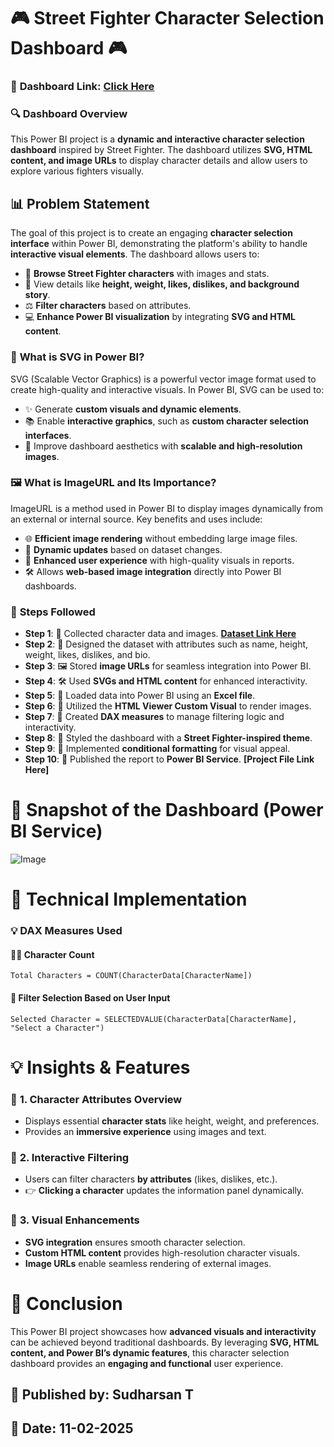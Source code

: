 # 🎮 **Street Fighter Character Selection Dashboard** 🎮

### 🔗 **Dashboard Link**: [Click Here](https://app.powerbi.com/view?r=eyJrIjoiMGExZjRhODItYTRjMy00YTc5LWEzOGMtN2FjMWFhMjczZTU2IiwidCI6IjFjNmQwOGQ3LTA2NGMtNDdiNC1hODgwLWRlYmZhNjk4YWVlOCJ9)

### 🔍 **Dashboard Overview**
This Power BI project is a **dynamic and interactive character selection dashboard** inspired by Street Fighter. The dashboard utilizes **SVG, HTML content, and image URLs** to display character details and allow users to explore various fighters visually.

## 📊 **Problem Statement**
The goal of this project is to create an engaging **character selection interface** within Power BI, demonstrating the platform's ability to handle **interactive visual elements**. The dashboard allows users to:

- 🔄 **Browse Street Fighter characters** with images and stats.
- 🌟 View details like **height, weight, likes, dislikes, and background story**.
- ⚖️ **Filter characters** based on attributes.
- 💻 **Enhance Power BI visualization** by integrating **SVG and HTML content**.

### 🎨 **What is SVG in Power BI?**
SVG (Scalable Vector Graphics) is a powerful vector image format used to create high-quality and interactive visuals. In Power BI, SVG can be used to:
- ✨ Generate **custom visuals and dynamic elements**.
- 📚 Enable **interactive graphics**, such as **custom character selection interfaces**.
- 🎉 Improve dashboard aesthetics with **scalable and high-resolution images**.

### 🖼️ **What is ImageURL and Its Importance?**
ImageURL is a method used in Power BI to display images dynamically from an external or internal source. Key benefits and uses include:
- 🌐 **Efficient image rendering** without embedding large image files.
- 🔄 **Dynamic updates** based on dataset changes.
- 🌟 **Enhanced user experience** with high-quality visuals in reports.
- 🛠️ Allows **web-based image integration** directly into Power BI dashboards.

### 🔢 **Steps Followed**

- **Step 1**: 📖 Collected character data and images. **[Dataset Link Here](https://github.com/Sudharsan-T/StreetFighter_PowerBI/blob/main/Street%20Fightercharacters_stats.xlsx)**
- **Step 2**: 🌄 Designed the dataset with attributes such as name, height, weight, likes, dislikes, and bio.
- **Step 3**: 🖼️ Stored **image URLs** for seamless integration into Power BI.
- **Step 4**: 🛠️ Used **SVGs and HTML content** for enhanced interactivity.
- **Step 5**: 💾 Loaded data into Power BI using an **Excel file**.
- **Step 6**: 📱 Utilized the **HTML Viewer Custom Visual** to render images.
- **Step 7**: 🧪 Created **DAX measures** to manage filtering logic and interactivity.
- **Step 8**: 💎 Styled the dashboard with a **Street Fighter-inspired theme**.
- **Step 9**: 🎨 Implemented **conditional formatting** for visual appeal.
- **Step 10**: 📰 Published the report to **Power BI Service**. **[Project File Link Here]**

# 🎥 **Snapshot of the Dashboard (Power BI Service)**

![Image](https://github.com/user-attachments/assets/sample-image.png)

# 🎨 **Technical Implementation**

### 💡 **DAX Measures Used**

#### 👨‍💻 **Character Count**
```DAX
Total Characters = COUNT(CharacterData[CharacterName])
```

#### 🔄 **Filter Selection Based on User Input**
```DAX
Selected Character = SELECTEDVALUE(CharacterData[CharacterName], "Select a Character")
```

# 💡 **Insights & Features**

### 💪 **1. Character Attributes Overview**
- Displays essential **character stats** like height, weight, and preferences.
- Provides an **immersive experience** using images and text.

### 🔮 **2. Interactive Filtering**
- Users can filter characters **by attributes** (likes, dislikes, etc.).
- 👉 **Clicking a character** updates the information panel dynamically.

### 🎉 **3. Visual Enhancements**
- **SVG integration** ensures smooth character selection.
- **Custom HTML content** provides high-resolution character visuals.
- **Image URLs** enable seamless rendering of external images.

# 🚀 **Conclusion**
This Power BI project showcases how **advanced visuals and interactivity** can be achieved beyond traditional dashboards. By leveraging **SVG, HTML content, and Power BI’s dynamic features**, this character selection dashboard provides an **engaging and functional** user experience.

## 👤 **Published by**: Sudharsan T

## 📅 **Date**: 11-02-2025

